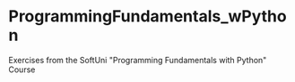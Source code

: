 # ProgrammingFundamentals_wPython
Exercises from the SoftUni "Programming Fundamentals with Python" Course

